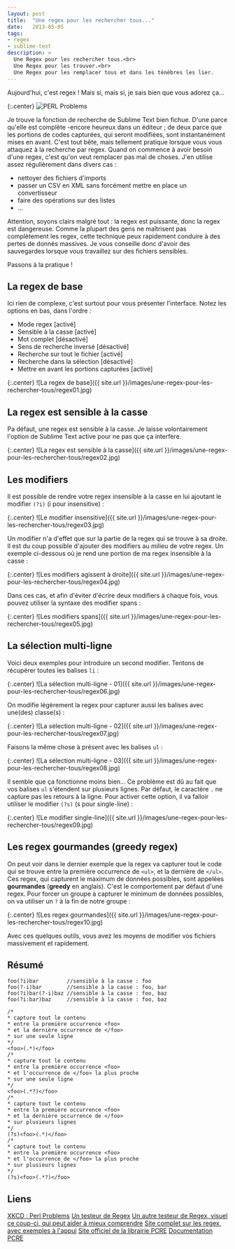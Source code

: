 ```yaml
---
layout: post
title:  "Une regex pour les rechercher tous..."
date:   2013-05-05
tags:
- regex
- sublime-text
description: >
  Une Regex pour les rechercher tous.<br>
  Une Regex pour les trouver.<br>
  Une Regex pour les remplacer tous et dans les ténèbres les lier.
---
```


Aujourd'hui, c'est regex !
Mais si, mais si, je sais bien que vous adorez ça...

{:.center}
![PERL Problems](http://imgs.xkcd.com/comics/perl_problems.png)

Je trouve la fonction de recherche de Sublime Text bien fichue. D'une parce qu'elle est complète -encore heureux dans un éditeur ; de deux parce que les portions de codes capturées, qui seront modifiées, sont instantanément mises en avant. C'est tout bête, mais tellement pratique lorsque vous vous attaquez à la recherche par regex.
Quand on commence à avoir besoin d'une regex, c'est qu'on veut remplacer pas mal de choses. J'en utilise assez régulièrement dans divers cas :

* nettoyer des fichiers d'imports
* passer un CSV en XML sans forcément mettre en place un convertisseur
* faire des opérations sur des listes
* ...

Attention, soyons clairs malgré tout : la regex est puissante, donc la regex est dangereuse.
Comme la plupart des gens ne maîtrisent pas complètement les regex, cette technique peux rapidement conduire à des pertes de donnés massives. Je vous conseille donc d'avoir des sauvegardes lorsque vous travaillez sur des fichiers sensibles.

Passons à la pratique !

## La regex de base
Ici rien de complexe, c'est surtout pour vous présenter l'interface. Notez les options en bas, dans l'ordre :

* Mode regex [activé]
* Sensible à la casse [activé]
* Mot complet [désactivé]
* Sens de recherche inversé [désactivé]
* Recherche sur tout le fichier [activé]
* Recherche dans la sélection [désactivé]
* Mettre en avant les portions capturées [activé]

{:.center}
![La regex de base]({{ site.url }}/images/une-regex-pour-les-rechercher-tous/regex01.jpg)

## La regex est sensible à la casse

Pa défaut, une regex est sensible à la casse. Je laisse volontairement l'option de Sublime Text active pour ne pas que ça interfère.

{:.center}
![La regex est sensible à la casse]({{ site.url }}/images/une-regex-pour-les-rechercher-tous/regex02.jpg)

## Les modifiers

Il est possible de rendre votre regex insensible à la casse en lui ajoutant le modifier `(?i)` (i pour insensitive) :

{:.center}
![Le modifier insensitive]({{ site.url }}/images/une-regex-pour-les-rechercher-tous/regex03.jpg)

Un modifier n'a d'effet que sur la partie de la regex qui se trouve à sa droite. Il est du coup possible d'ajouter des modifiers au milieu de votre regex. Un exemple ci-dessous où je rend une portion de ma regex insensible à la casse :

{:.center}
![Les modifiers agissent à droite]({{ site.url }}/images/une-regex-pour-les-rechercher-tous/regex04.jpg)

Dans ces cas, et afin d'éviter d'écrire deux modifiers à chaque fois, vous pouvez utiliser la syntaxe des modifier spans :

{:.center}
![Les modifiers spans]({{ site.url }}/images/une-regex-pour-les-rechercher-tous/regex05.jpg)

## La sélection multi-ligne

Voici deux exemples pour introduire un second modifier. Tentons de récupérer toutes les balises `li` :

{:.center}
![La sélection multi-ligne - 01]({{ site.url }}/images/une-regex-pour-les-rechercher-tous/regex06.jpg)

On modifie légèrement la regex pour capturer aussi les balises avec une(des) classe(s) :

{:.center}
![La sélection multi-ligne - 02]({{ site.url }}/images/une-regex-pour-les-rechercher-tous/regex07.jpg)

Faisons la même chose à présent avec les balises `ul` :

{:.center}
![La sélection multi-ligne - 03]({{ site.url }}/images/une-regex-pour-les-rechercher-tous/regex08.jpg)

Il semble que ça fonctionne moins bien... Ce problème est dû au fait que vos balises `ul` s'étendent sur plusieurs lignes. Par défaut, le caractère `.` ne capture pas les retours à la ligne. Pour activer cette option, il va falloir utiliser le modifier `(?s)` (s pour single-line) :

{:.center}
![Le modifier single-line]({{ site.url }}/images/une-regex-pour-les-rechercher-tous/regex09.jpg)

## Les regex gourmandes (greedy regex)

On peut voir dans le dernier exemple que la regex va capturer tout le code qui se trouve entre la première occurrence de `<ul>`, et la dernière de `</ul>`.
Ces regex, qui capturent le maximum de données possibles, sont appelées **gourmandes** (**greedy** en anglais). C'est le comportement par défaut d'une regex. Pour forcer un groupe à capturer le minimum de données possibles, on va utiliser un `?` à la fin de notre groupe :

{:.center}
![Les regex gourmandes]({{ site.url }}/images/une-regex-pour-les-rechercher-tous/regex10.jpg)

Avec ces quelques outils, vous avez les moyens de modifier vos fichiers massivement et rapidement.

## Résumé

	foo(?i)bar         //sensible à la casse : foo
	foo(?-i)bar        //sensible à la casse : foo, bar
	foo(?i)bar(?-i)baz //sensible à la casse : foo, baz
	foo(?i:bar)baz     //sensible à la casse : foo, baz

	/*
	* capture tout le contenu
	* entre la première occurrence <foo>
	* et la dernière occurrence de </foo>
	* sur une seule ligne
	*/
	<foo>(.*)</foo>
	/*
	* capture tout le contenu
	* entre la première occurrence <foo>
	* et l'occurrence de </foo> la plus proche
	* sur une seule ligne
	*/
	<foo>(.*?)</foo>
	/*
	* capture tout le contenu
	* entre la première occurrence <foo>
	* et la dernière occurrence de </foo>
	* sur plusieurs lignes
	*/
	(?s)<foo>(.*)</foo>
	/*
	* capture tout le contenu
	* entre la première occurrence <foo>
	* et l'occurrence de </foo> la plus proche
	* sur plusieurs lignes
	*/
	(?s)<foo>(.*?)</foo>

## Liens
[XKCD : Perl Problems](http://xkcd.com/1171/)
[Un testeur de Regex](http://lumadis.be/regex/test_regex.php?lang=fr)
[Un autre testeur de Regex, visuel ce coup-ci, qui peut aider à mieux comprendre](http://www.regexper.com/)
[Site complet sur les regex, avec exemples à l'appui](http://www.regular-expressions.info/)
[Site officiel de la librairie PCRE](http://www.pcre.org/)
[Documentation PCRE](http://php.net/manual/fr/book.pcre.php)